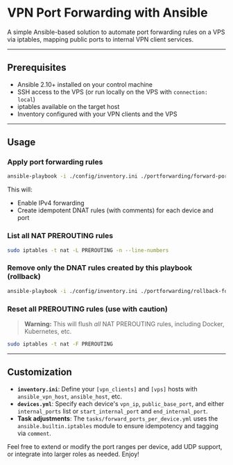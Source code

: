 # VPN Port Forwarding with Ansible

A simple Ansible-based solution to automate port forwarding rules on a VPS via iptables, mapping public ports to internal VPN client services.

---
## Prerequisites

- Ansible 2.10+ installed on your control machine
- SSH access to the VPS (or run locally on the VPS with `connection: local`)
- iptables available on the target host
- Inventory configured with your VPN clients and the VPS

---
## Usage

### Apply port forwarding rules

```bash
ansible-playbook -i ./config/inventory.ini ./portforwarding/forward-ports.yml
```

This will:
- Enable IPv4 forwarding
- Create idempotent DNAT rules (with comments) for each device and port

### List all NAT PREROUTING rules

```bash
sudo iptables -t nat -L PREROUTING -n --line-numbers
```

### Remove only the DNAT rules created by this playbook (rollback)

```bash
ansible-playbook -i ./config/inventory.ini ./portforwarding/rollback-forward-ports.yml
```

### Reset all PREROUTING rules (use with caution)

> **Warning:** This will flush _all_ NAT PREROUTING rules, including Docker, Kubernetes, etc.

```bash
sudo iptables -t nat -F PREROUTING
```

---
## Customization

- **`inventory.ini`**: Define your `[vpn_clients]` and `[vps]` hosts with `ansible_vpn_host`, `ansible_host`, etc.
- **`devices.yml`**: Specify each device's `vpn_ip`, `public_base_port`, and either `internal_ports` list or `start_internal_port` and `end_internal_port`.
- **Task adjustments**: The `tasks/forward_ports_per_device.yml` uses the `ansible.builtin.iptables` module to ensure idempotency and tagging via `comment`.

Feel free to extend or modify the port ranges per device, add UDP support, or integrate into larger roles as needed. Enjoy!

